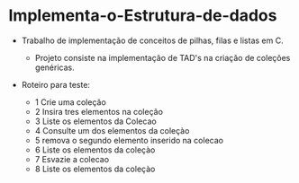 # Implementa-o-Estrutura-de-dados
* Trabalho de implementação de conceitos de pilhas, filas e listas em C.
  - Projeto consiste na implementação de TAD's na criação de coleções genéricas.
    
* Roteiro para teste:
  - 1 Crie uma coleção
  - 2 Insira tres elementos na coleção
  - 3 Liste os elementos da Colecao
  - 4 Consulte um dos elementos da coleçào
  - 5 remova o segundo elemento inserido na colecao
  - 6 Liste os elementos da coleçào
  - 7 Esvazie a colecao
  - 8 Liste os elementos da coleçào
